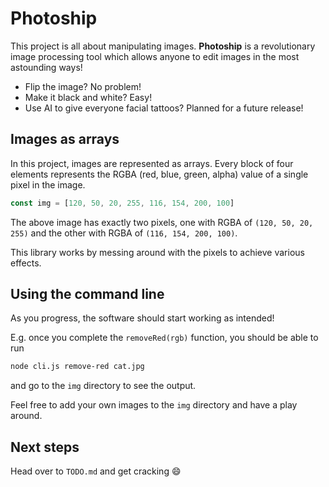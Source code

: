 # Photoship

This project is all about manipulating images. **Photoship** is a revolutionary
image processing tool which allows anyone to edit images in the most astounding
ways!

- Flip the image? No problem!
- Make it black and white? Easy!
- Use AI to give everyone facial tattoos? Planned for a future release!

## Images as arrays

In this project, images are represented as arrays. Every block of four elements
represents the RGBA (red, blue, green, alpha) value of a single pixel in the
image.

```js
const img = [120, 50, 20, 255, 116, 154, 200, 100]
```

The above image has exactly two pixels, one with RGBA of `(120, 50, 20, 255)`
and the other with RGBA of `(116, 154, 200, 100)`.

This library works by messing around with the pixels to achieve various effects.

## Using the command line

As you progress, the software should start working as intended!

E.g. once you complete the `removeRed(rgb)` function, you should be able to run

```bash
node cli.js remove-red cat.jpg
```

and go to the `img` directory to see the output.

Feel free to add your own images to the `img` directory and have a play around.

## Next steps

Head over to `TODO.md` and get cracking :smile:
